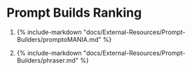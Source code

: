 # Prompt Builds Ranking


1. {%
   include-markdown "docs/External-Resources/Prompt-Builders/promptoMANIA.md"
%}

2. {%
   include-markdown "docs/External-Resources/Prompt-Builders/phraser.md"
%}